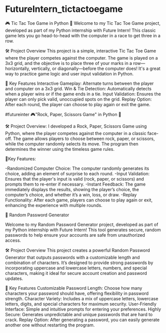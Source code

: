 # FutureIntern_tictactoegame

🎮 Tic Tac Toe Game in Python 🐍
Welcome to my Tic Tac Toe Game project, developed as part of my Python internship with Future Intern! This classic game lets you go head-to-head with the computer in a race to get three in a row.

🛠️ Project Overview
This project is a simple, interactive Tic Tac Toe Game where the player competes against the computer. The game is played on a 3x3 grid, and the objective is to place three of your marks in a row—horizontally, vertically, or diagonally—before the computer does! It's a great way to practice game logic and user input validation in Python.

🚀 Key Features
Interactive Gameplay: Alternate turns between the player and computer on a 3x3 grid.
Win & Tie Detection: Automatically detects when a player wins or if the game ends in a tie.
Input Validation: Ensures the player can only pick valid, unoccupied spots on the grid.
Replay Option: After each round, the player can choose to play again or exit the game.



#futureinter
🎮"Rock, Paper, Scissors Game" in Python 🐍



🛠️ Project Overview:
I developed a Rock, Paper, Scissors Game using Python, where the player competes against the computer in a classic face-off. The game allows players to choose between rock, paper, or scissors, while the computer randomly selects its move. The program then determines the winner using the timeless game rules.

🚀Key Features:

-Randomized Computer Choice: The computer randomly generates its choice, adding an element of surprise to each round.
-Input Validation: Ensures that the player's input is valid (rock, paper, or scissors) and prompts them to re-enter if necessary.
-Instant Feedback: The game immediately displays the results, showing the player’s choice, the computer’s choice, and whether it’s a win, loss, or draw.
-Replay Functionality: After each game, players can choose to play again or exit, enhancing the experience with multiple rounds.

🔐 Random Password Generator

Welcome to my Random Password Generator project, developed as part of my Python internship with Future Intern! This tool generates secure, random passwords to help ensure your accounts are safe from unauthorized access.

🛠️ Project Overview This project creates a powerful Random Password Generator that outputs passwords with a customizable length and combination of characters. It’s designed to provide strong passwords by incorporating uppercase and lowercase letters, numbers, and special characters, making it ideal for secure account creation and password updates.

🚀 Key Features Customizable Password Length: Choose how many characters your password should have, offering flexibility in password strength. Character Variety: Includes a mix of uppercase letters, lowercase letters, digits, and special characters for maximum security. User-Friendly Interface: Simple and intuitive prompts for entering your preferences. Highly Secure: Generates unpredictable and unique passwords that are hard to crack. Replay Option: After generating a password, you can easily generate another one without restarting the program.

